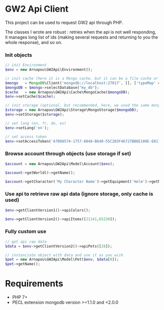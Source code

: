GW2 Api Client
==================

This project can be used to request GW2 api through PHP.

The classes I wrote are robust : retries when the api is not well responding, it manages long list of ids (making several requests and returning to you the whole response), and so on.


### Init objects

```php
// init Environment
$env = new Arnapou\GW2Api\Environment();

// init cache (here it is a Mongo cache, but it can be a file cache or whatever you want)
$mongo   = MongoDB\Client('mongodb://localhost:27017', [], ['typeMap' => ['root' => 'array', 'document' => 'array']]);
$mongoDB = $mongo->selectDatabase("my_db");
$cache   = new Arnapou\GW2Api\Cache\MongoCache($mongoDB);
$env->setCache($cache);

// init storage (optional, but recommended, here, we used the same mongo database as before)
$storage = new Arnapou\GW2Api\Storage\MongoStorage($mongoDB);
$env->setStorage($storage);

// set lang (en, fr, de, es)
$env->setLang('en');

// set access token
$env->setAccessToken('A7B98574-1757-8048-B640-55C2D3F46727BB6E108E-E011-4501-B0BB-B2731E90785D');
```

### Browse account through objects (use storage if set)

```php
$account = new Arnapou\GW2Api\Model\Account($env);

$account->getWorld()->getName();

$account->getCharacter('My Character Name')->getEquipment('Helm')->getName();
```

### Use api to retrieve raw api data (ignore storage, only cache is used)

```php
$env->getClientVersion1()->apiColors();

$env->getClientVersion2()->apiItems([21141,65230]);
```

### Fully custom use 

```php
// get api raw data
$data = $env->getClientVersion2()->apiPets([28]);

// instanciate object with data and use it as you wish
$pet = new Arnapou\GW2Api\Model\Pet($env, $data[0]);
$pet->getName();
```

Requirements
==================

* PHP 7+
* PECL extension mongodb version >=1.1.0 and <2.0.0
